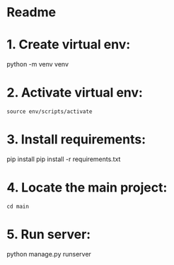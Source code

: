 # Readme 

# 1. Create virtual env:
   python -m venv venv

# 2. Activate virtual env:
    source env/scripts/activate

# 3. Install requirements:
   pip install pip install -r requirements.txt

# 4. Locate the main project:
    cd main   

# 5. Run server:
   python manage.py runserver
   